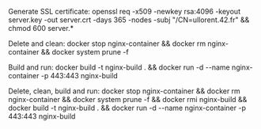 Generate SSL certificate: openssl req -x509 -newkey rsa:4096 -keyout server.key -out server.crt -days 365 -nodes -subj "/CN=ullorent.42.fr" && chmod 600 server.*

Delete and clean: docker stop nginx-container && docker rm nginx-container && docker system prune -f

Build and run: docker build -t nginx-build . && docker run -d --name nginx-container -p 443:443 nginx-build

Delete, clean, build and run: docker stop nginx-container && docker rm nginx-container && docker system prune -f && docker rmi nginx-build && docker build -t nginx-build . && docker run -d --name nginx-container -p 443:443 nginx-build